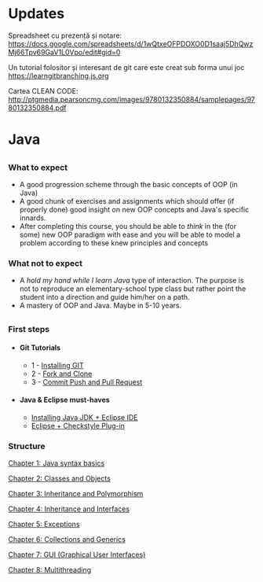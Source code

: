 # Updates

Spreadsheet cu prezență și notare: 
https://docs.google.com/spreadsheets/d/1wQtxeOFPDOXO0D1saaj5DhQwzMj66Tpv69GaV1L0Vpo/edit#gid=0

Un tutorial folositor și interesant de git care este creat sub forma unui joc
https://learngitbranching.js.org

Cartea CLEAN CODE: 
http://ptgmedia.pearsoncmg.com/images/9780132350884/samplepages/9780132350884.pdf


# Java

##


### What to expect
- A good progression scheme through the basic concepts of OOP (in Java)
- A good chunk of exercises and assignments which should offer (if properly done) good insight on new OOP concepts and Java's specific innards.
- After completing this course, you should be able to *think* in the (for some) new OOP paradigm with ease and you will be able to model a problem according to these knew principles and concepts


### What not to expect
- A *hold my hand while I learn Java* type of interaction. The purpose is not to reproduce an elementary-school type class but rather point the student into a direction and guide him/her on a path.
- A mastery of OOP and Java. Maybe in 5-10 years.

##


### First steps

- #### Git Tutorials
    * 1 - [Installing GIT](https://www.youtube.com/watch?v=4ZNYfbXnpXQ&list=PLxDrAnoepRN2OXJ4boGqPF0LIADjWGqe7&index=1)
    * 2 - [Fork and Clone](https://www.youtube.com/watch?v=mJQAfbARvMI&index=2&list=PLxDrAnoepRN2OXJ4boGqPF0LIADjWGqe7)
    * 3 - [Commit Push and Pull Request](https://www.youtube.com/watch?v=nPq0yClIDhM&index=3&list=PLxDrAnoepRN2OXJ4boGqPF0LIADjWGqe7)
   
- #### Java & Eclipse must-haves
    * [Installing Java JDK + Eclipse IDE](https://www.youtube.com/watch?v=CPGKMDvCUN4)
    * [Eclipse + Checkstyle Plug-in](https://www.youtube.com/watch?v=xPYOwSmmRrQ)

### Structure
[Chapter 1: Java syntax basics](Resources/Content/ch1-basics/README.md)

[Chapter 2: Classes and Objects](Resources/Content/ch2-classes-and-objects/README.md)

[Chapter 3: Inheritance and Polymorphism](Resources/Content/ch3-inheritance-and-polymorphism/README.md) 

[Chapter 4: Inheritance and Interfaces](Resources/Content/ch4-inheritance-and-interfaces/README.md)

[Chapter 5: Exceptions](Resources/Content/ch5-exceptions/README.md) 

[Chapter 6: Collections and Generics](Resources/Content/ch6-collections-and-generics/README.md)

[Chapter 7: GUI (Graphical User Interfaces)](Resources/Content/ch7-gui/README.md)

[Chapter 8: Multithreading](Resources/Content/ch8-multithreading/README.md)

##
